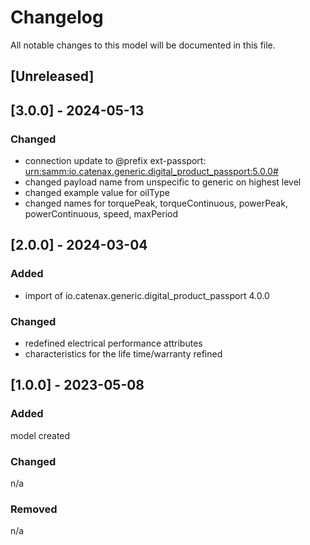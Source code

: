 # Changelog
All notable changes to this model will be documented in this file.

## [Unreleased]

## [3.0.0] - 2024-05-13
### Changed
- connection update to @prefix ext-passport: <urn:samm:io.catenax.generic.digital_product_passport:5.0.0#>
- changed payload name from unspecific to generic on highest level
- changed example value for oilType
- changed names for torquePeak, torqueContinuous, powerPeak, powerContinuous, speed, maxPeriod


## [2.0.0] - 2024-03-04
### Added
- import of io.catenax.generic.digital_product_passport 4.0.0

### Changed
- redefined electrical performance attributes
- characteristics for the life time/warranty refined

## [1.0.0] - 2023-05-08
### Added
model created

### Changed
n/a

### Removed
n/a


